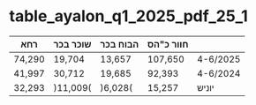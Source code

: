 # table_ayalon_q1_2025_pdf_25_1

| רחא | שוכר בכר | הבוח בכר | חוור כ"הס |  |
|---|---|---|---|---|
| 74,290 | 19,704 | 13,657 | 107,650 | 4-6/2025 |
| 41,997 | 30,712 | 19,685 | 92,393 | 4-6/2024 |
| 32,293 | )11,009( | )6,028( | 15,257 | יוניש |
